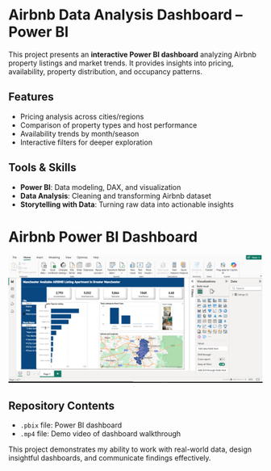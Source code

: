 # Airbnb Data Analysis Dashboard – Power BI  

This project presents an **interactive Power BI dashboard** analyzing Airbnb property listings and market trends. It provides insights into pricing, availability, property distribution, and occupancy patterns.  

## Features  
- Pricing analysis across cities/regions  
- Comparison of property types and host performance  
- Availability trends by month/season  
- Interactive filters for deeper exploration  

## Tools & Skills  
- **Power BI**: Data modeling, DAX, and visualization  
- **Data Analysis**: Cleaning and transforming Airbnb dataset  
- **Storytelling with Data**: Turning raw data into actionable insights  

# Airbnb Power BI Dashboard  

![Airbnb Dashboard](airbnp.png)

## Repository Contents  
- `.pbix` file: Power BI dashboard  
- `.mp4` file: Demo video of dashboard walkthrough


This project demonstrates my ability to work with real-world data, design insightful dashboards, and communicate findings effectively.  
